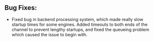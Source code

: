<!--
title: "Contrast 2.1.4 Release Notes, June 20, 2013"
description: "Contrast 2.1.4 Release Notes, June 20, 2013"
-->

## Bug Fixes:
* Fixed bug in backend processing system, which made really slow startup times for some engines. Added timeouts to both ends of the channel to prevent lengthy startups, and fixed the queueing problem which caused the issue to begin with. 
